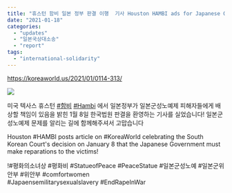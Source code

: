 ```yaml
---
title: "휴스턴 함비 일본 정부 판결 이행  기사 Houston HAMBI ads for Japanese Gov to follow court ruling!"
date: "2021-01-18"
categories: 
  - "updates"
  - "일본국상대소송"
  - "report"
tags: 
  - "international-solidarity"
---
```


https://koreaworld.us/2021/01/0114-313/

![](https://womenandwar.net/kr/wp-content/uploads/2021/01/photo_2021-01-18_13-45-16-656x1024.jpg)

미국 텍사스 휴스턴 [#함비](https://www.facebook.com/hashtag/%ED%95%A8%EB%B9%84?__eep__=6&__cft__[0]=AZX1Y2cqr4-yVJUGXCigpBaldgVNYrrcNJT-J_NRDEZZK28mQwa5LlE-fywHNtfaGAtYw8aYJAwGZy-Z8M-IbA_VVenx9SnSQWx455W4PtPfyFwnXSWVXjSgvN0nQvMmiryZ6QAGaIIXn7xQNkXOAaEGbU1zgQ8WIUXKPoa6EGEnMQ&__tn__=*NK-R) [#Hambi](https://www.facebook.com/hashtag/hambi?__eep__=6&__cft__[0]=AZX1Y2cqr4-yVJUGXCigpBaldgVNYrrcNJT-J_NRDEZZK28mQwa5LlE-fywHNtfaGAtYw8aYJAwGZy-Z8M-IbA_VVenx9SnSQWx455W4PtPfyFwnXSWVXjSgvN0nQvMmiryZ6QAGaIIXn7xQNkXOAaEGbU1zgQ8WIUXKPoa6EGEnMQ&__tn__=*NK-R) 에서 일본정부가 일본군성노예제 피해자들에게 배상할 책임이 있음을 밝힌 1월 8일 한국법원 판결을 환영하는 기사를 실었습니다! 일본군성노예제 문제를 알리는 길에 함께해주셔서 고맙습니다

Houston #HAMBI posts article on #KoreaWorld celebrating the South Korean Court's decision on January 8 that the Japanese Government must make reparations to the victims!

!#평화의소녀상 #평화비 #StatueofPeace #PeaceStatue #일본군성노예 #일본군위안부 #위안부 #comfortwomen #Japaensemilitarysexualslavery #EndRapeInWar
